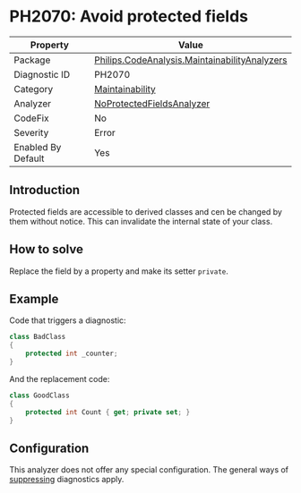 # PH2070: Avoid protected fields

| Property | Value  |
|--|--|
| Package | [Philips.CodeAnalysis.MaintainabilityAnalyzers](https://www.nuget.org/packages/Philips.CodeAnalysis.MaintainabilityAnalyzers) |
| Diagnostic ID | PH2070 |
| Category  | [Maintainability](../Maintainability.md) |
| Analyzer | [NoProtectedFieldsAnalyzer](https://github.com/philips-software/roslyn-analyzers/blob/main/Philips.CodeAnalysis.MaintainabilityAnalyzers/Maintainability/NoProtectedFieldsAnalyzer.cs)
| CodeFix  | No |
| Severity | Error |
| Enabled By Default | Yes |

## Introduction

Protected fields are accessible to derived classes and cen be changed by them without notice. This can invalidate the internal state of your class.

## How to solve

Replace the field by a property and make its setter `private`.

## Example

Code that triggers a diagnostic:
``` cs
class BadClass
{
    protected int _counter;
}

```

And the replacement code:
``` cs
class GoodClass
{
    protected int Count { get; private set; }
}

```

## Configuration

This analyzer does not offer any special configuration. The general ways of [suppressing](https://learn.microsoft.com/en-us/dotnet/fundamentals/code-analysis/suppress-warnings) diagnostics apply.
